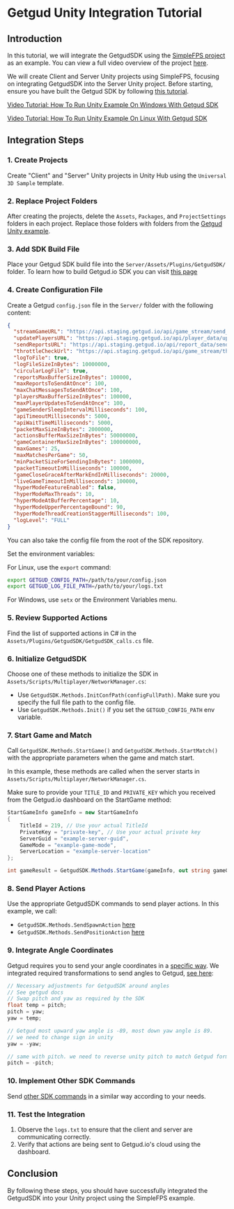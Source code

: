 # Getgud Unity Integration Tutorial

## Introduction

In this tutorial, we will integrate the GetgudSDK using the [SimpleFPS project](https://github.com/RiptideNetworking/SampleFPS) as an example. You can view a full video overview of the project [here](https://www.youtube.com/watch?v=6kWNZOFcFQw&t=664s&ab_channel=TomWeiland).

We will create Client and Server Unity projects using SimpleFPS, focusing on integrating GetgudSDK into the Server Unity project. Before starting, ensure you have built the Getgud SDK by following [this tutorial](https://github.com/getgud-io/getgud-docs/blob/main/1-Integrations/cpp-build-instructions.md#build-for-unity).

[Video Tutorial: How To Run Unity Example On Windows With Getgud SDK](https://www.youtube.com/watch?v=tyX8Oml-ReE)

[Video Tutorial: How To Run Unity Example On Linux With Getgud SDK](https://www.youtube.com/watch?v=LbeZ2FBOPTI)

## Integration Steps

### 1. Create Projects
Create "Client" and "Server" Unity projects in Unity Hub using the `Universal 3D Sample` template.

### 2. Replace Project Folders
After creating the projects, delete the `Assets`, `Packages`, and `ProjectSettings` folders in each project. Replace those folders with folders from the [Getgud Unity example](https://github.com/getgud-io/cpp-getgud-sdk-dev/tree/main/examples/unity).

### 3. Add SDK Build File
Place your Getgud SDK build file into the `Server/Assets/Plugins/GetgudSDK/` folder.
To learn how to build Getgud.io SDK you can visit [this page](https://github.com/getgud-io/getgud-docs/blob/main/1-Integrations/cpp-build-instructions.md)

### 4. Create Configuration File
Create a Getgud `config.json` file in the `Server/` folder with the following content:

```json
{
  "streamGameURL": "https://api.staging.getgud.io/api/game_stream/send_game_packet",
  "updatePlayersURL": "https://api.staging.getgud.io/api/player_data/update_players_via_sdk",
  "sendReportsURL": "https://api.staging.getgud.io/api/report_data/send_reports",
  "throttleCheckUrl": "https://api.staging.getgud.io/api/game_stream/throttle_match_check",
  "logToFile": true,
  "logFileSizeInBytes": 10000000,
  "circularLogFile": true,
  "reportsMaxBufferSizeInBytes": 100000,
  "maxReportsToSendAtOnce": 100,
  "maxChatMessagesToSendAtOnce": 100,
  "playersMaxBufferSizeInBytes": 100000,
  "maxPlayerUpdatesToSendAtOnce": 100,
  "gameSenderSleepIntervalMilliseconds": 100,
  "apiTimeoutMilliseconds": 5000,
  "apiWaitTimeMilliseconds": 5000,
  "packetMaxSizeInBytes": 2000000,
  "actionsBufferMaxSizeInBytes": 50000000,
  "gameContainerMaxSizeInBytes": 100000000,
  "maxGames": 25,
  "maxMatchesPerGame": 50,
  "minPacketSizeForSendingInBytes": 1000000,
  "packetTimeoutInMilliseconds": 100000,
  "gameCloseGraceAfterMarkEndInMilliseconds": 20000,
  "liveGameTimeoutInMilliseconds": 100000,
  "hyperModeFeatureEnabled": false,
  "hyperModeMaxThreads": 10,
  "hyperModeAtBufferPercentage": 10,
  "hyperModeUpperPercentageBound": 90,
  "hyperModeThreadCreationStaggerMilliseconds": 100,
  "logLevel": "FULL"
}
```

You can also take the config file from the root of the SDK repository.

Set the environment variables:

For Linux, use the `export` command:
```bash
export GETGUD_CONFIG_PATH=/path/to/your/config.json
export GETGUD_LOG_FILE_PATH=/path/to/your/logs.txt
```

For Windows, use `setx` or the Environment Variables menu.

### 5. Review Supported Actions
Find the list of supported actions in C# in the `Assets/Plugins/GetgudSDK/GetgudSDK_calls.cs` file.

### 6. Initialize GetgudSDK
Choose one of these methods to initialize the SDK in `Assets/Scripts/Multiplayer/NetworkManager.cs`:
- Use `GetgudSDK.Methods.InitConfPath(configFullPath)`. Make sure you specify the full file path to the config file.
- Use `GetgudSDK.Methods.Init()` if you set the `GETGUD_CONFIG_PATH` env variable.

### 7. Start Game and Match
Call `GetgudSDK.Methods.StartGame()` and `GetgudSDK.Methods.StartMatch()` with the appropriate parameters when the game and match start.

In this example, these methods are called when the server starts in `Assets/Scripts/Multiplayer/NetworkManager.cs`.

Make sure to provide your `TITLE_ID` and `PRIVATE_KEY` which you received from the Getgud.io dashboard on the StartGame method:

```csharp
StartGameInfo gameInfo = new StartGameInfo
{
    TitleId = 219, // Use your actual TitleId
    PrivateKey = "private-key", // Use your actual private key
    ServerGuid = "example-server-guid",
    GameMode = "example-game-mode",
    ServerLocation = "example-server-location"
};

int gameResult = GetgudSDK.Methods.StartGame(gameInfo, out string gameGuid);
```

### 8. Send Player Actions
Use the appropriate GetgudSDK commands to send player actions. In this example, we call:
- `GetgudSDK.Methods.SendSpawnAction` [here](https://github.com/getgud-io/cpp-getgud-sdk-dev/blob/main/examples/unity/Server/Assets/Scripts/Player.cs#L157C30-L157C45)
- `GetgudSDK.Methods.SendPositionAction` [here](https://github.com/getgud-io/cpp-getgud-sdk-dev/blob/main/examples/unity/Server/Assets/Scripts/PlayerMovement.cs#L165)

### 9. Integrate Angle Coordinates
Getgud requires you to send your angle coordinates in a [specific way](https://github.com/getgud-io/getgud-docs/blob/main/1-Integrations/getgud-sdk-angles-tutorial.md). We integrated required transformations to send angles to Getgud, [see here](https://github.com/getgud-io/cpp-getgud-sdk-dev/blob/main/examples/unity/Server/Assets/Scripts/PlayerMovement.cs#L151):

```csharp
// Necessary adjustments for GetgudSDK around angles
// See getgud docs
// Swap pitch and yaw as required by the SDK
float temp = pitch;
pitch = yaw;
yaw = temp;

// Getgud most upward yaw angle is -89, most down yaw angle is 89.
// we need to change sign in unity
yaw = -yaw;

// same with pitch. we need to reverse unity pitch to match Getgud format
pitch = -pitch;
```

### 10. Implement Other SDK Commands
Send [other SDK commands](https://github.com/getgud-io/getgud-docs/blob/main/sdk-commands.md) in a similar way according to your needs.

### 11. Test the Integration
1. Observe the `logs.txt` to ensure that the client and server are communicating correctly.
2. Verify that actions are being sent to Getgud.io's cloud using the dashboard.

## Conclusion

By following these steps, you should have successfully integrated the GetgudSDK into your Unity project using the SimpleFPS example.
